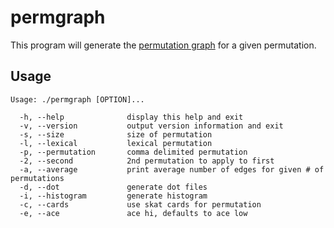 permgraph
=========

This program will generate the [permutation graph](http://en.wikipedia.org/wiki/Permutation_graph) for a given permutation.

Usage
-----
```
Usage: ./permgraph [OPTION]...

  -h, --help              display this help and exit
  -v, --version           output version information and exit
  -s, --size              size of permutation
  -l, --lexical           lexical permutation
  -p, --permutation       comma delimited permutation
  -2, --second            2nd permutation to apply to first
  -a, --average           print average number of edges for given # of permutations
  -d, --dot               generate dot files
  -i, --histogram         generate histogram
  -c, --cards             use skat cards for permutation
  -e, --ace               ace hi, defaults to ace low
```
